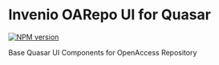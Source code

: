 # Invenio OARepo UI for Quasar

[![NPM version][npm-svg]][npm]

   [npm]: https://www.npmjs.com/package/@oarepo/invenio-oarepo-ui-quasar
   [npm-svg]: https://img.shields.io/npm/v/@oarepo/invenio-oarepo-ui-quasar.svg?style=flat

Base Quasar UI Components for OpenAccess Repository
